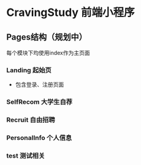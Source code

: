 # CravingStudy 前端小程序
## Pages结构（规划中）
每个模块下均使用index作为主页面
### Landing 起始页
- 包含登录、注册页面
### SelfRecom 大学生自荐
### Recruit 自由招聘
### PersonalInfo 个人信息
### test 测试相关